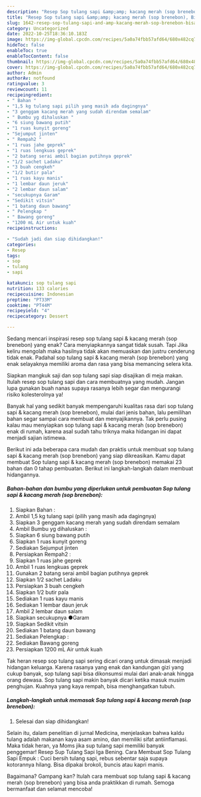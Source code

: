 ```yaml
---
description: "Resep Sop tulang sapi &amp;amp; kacang merah (sop brenebon), Bisa Manjain Lidah"
title: "Resep Sop tulang sapi &amp;amp; kacang merah (sop brenebon), Bisa Manjain Lidah"
slug: 1642-resep-sop-tulang-sapi-and-amp-kacang-merah-sop-brenebon-bisa-manjain-lidah
category: Uncategorized
date: 2022-10-25T18:36:10.183Z
image: https://img-global.cpcdn.com/recipes/5a0a74fbb57afd64/680x482cq70/sop-tulang-sapi-kacang-merah-sop-brenebon-foto-resep-utama.jpg
hideToc: false
enableToc: true
enableTocContent: false
thumbnail: https://img-global.cpcdn.com/recipes/5a0a74fbb57afd64/680x482cq70/sop-tulang-sapi-kacang-merah-sop-brenebon-foto-resep-utama.jpg
cover: https://img-global.cpcdn.com/recipes/5a0a74fbb57afd64/680x482cq70/sop-tulang-sapi-kacang-merah-sop-brenebon-foto-resep-utama.jpg
author: Admin
authorAv: notfound
ratingvalue: 3
reviewcount: 11
recipeingredient:
- " Bahan "
- "1,5 kg tulang sapi pilih yang masih ada dagingnya"
- "3 genggam kacang merah yang sudah direndam semalam"
- " Bumbu yg dihaluskan "
- "6 siung bawang putih"
- "1 ruas kunyit goreng"
- "Sejumput jinten"
- " Rempah2 "
- "1 ruas jahe geprek"
- "1 ruas lengkuas geprek"
- "2 batang serai ambil bagian putihnya geprek"
- "1/2 sachet Ladaku"
- "3 buah cengkeh"
- "1/2 butir pala"
- "1 ruas kayu manis"
- "1 lembar daun jeruk"
- "2 lembar daun salam"
- "secukupnya Garam"
- "Sedikit vitsin"
- "1 batang daun bawang"
- " Pelengkap "
- " Bawang goreng"
- "1200 mL Air untuk kuah"
recipeinstructions:

- "Sudah jadi dan siap dihidangkan!"
categories:
- Resep
tags:
- sop
- tulang
- sapi

katakunci: sop tulang sapi 
nutrition: 133 calories
recipecuisine: Indonesian
preptime: "PT33M"
cooktime: "PT44M"
recipeyield: "4"
recipecategory: Dessert

---
```



Sedang mencari inspirasi resep sop tulang sapi &amp; kacang merah (sop brenebon) yang enak? Cara menyiapkannya sangat tidak susah. Tapi Jika keliru mengolah maka hasilnya tidak akan memuaskan dan justru cenderung tidak enak. Padahal sop tulang sapi &amp; kacang merah (sop brenebon) yang enak selayaknya memiliki aroma dan rasa yang bisa memancing selera kita.


Siapkan mangkuk saji dan sop tulang sapi siap disajikan di meja makan. Itulah resep sop tulang sapi dan cara membuatnya yang mudah. Jangan lupa gunakan buah nanas supaya rasanya lebih segar dan mengurangi risiko kolesterolnya ya!

Banyak hal yang sedikit banyak mempengaruhi kualitas rasa dari sop tulang sapi &amp; kacang merah (sop brenebon), mulai dari jenis bahan, lalu pemilihan bahan segar sampai cara membuat dan menyajikannya. Tak perlu pusing kalau mau menyiapkan sop tulang sapi &amp; kacang merah (sop brenebon) enak di rumah, karena asal sudah tahu triknya maka hidangan ini dapat menjadi sajian istimewa.


Berikut ini ada beberapa cara mudah dan praktis untuk membuat sop tulang sapi &amp; kacang merah (sop brenebon) yang siap dikreasikan. Kamu dapat membuat Sop tulang sapi &amp; kacang merah (sop brenebon) memakai 23 bahan dan 0 tahap pembuatan. Berikut ini langkah-langkah dalam membuat hidangannya.

<!--inarticleads1-->

##### Bahan-bahan dan bumbu yang diperlukan untuk pembuatan Sop tulang sapi &amp; kacang merah (sop brenebon):

1. Siapkan  Bahan :
1. Ambil 1,5 kg tulang sapi (pilih yang masih ada dagingnya)
1. Siapkan 3 genggam kacang merah yang sudah direndam semalam
1. Ambil  Bumbu yg dihaluskan :
1. Siapkan 6 siung bawang putih
1. Siapkan 1 ruas kunyit goreng
1. Sediakan Sejumput jinten
1. Persiapkan  Rempah2 :
1. Siapkan 1 ruas jahe geprek
1. Ambil 1 ruas lengkuas geprek
1. Gunakan 2 batang serai ambil bagian putihnya geprek
1. Siapkan 1/2 sachet Ladaku
1. Persiapkan 3 buah cengkeh
1. Siapkan 1/2 butir pala
1. Sediakan 1 ruas kayu manis
1. Sediakan 1 lembar daun jeruk
1. Ambil 2 lembar daun salam
1. Siapkan secukupnya ●Garam
1. Siapkan Sedikit vitsin
1. Sediakan 1 batang daun bawang
1. Sediakan  Pelengkap :
1. Sediakan  Bawang goreng
1. Persiapkan 1200 mL Air untuk kuah


Tak heran resep sop tulang sapi sering dicari orang untuk dimasak menjadi hidangan keluarga. Karena rasanya yang enak dan kandungan gizi yang cukup banyak, sop tulang sapi bisa dikonsumsi mulai dari anak-anak hingga orang dewasa. Sop tulang sapi makin banyak dicari ketika masuk musim penghujan. Kuahnya yang kaya rempah, bisa menghangatkan tubuh. 

<!--inarticleads2-->

##### Langkah-langkah untuk memasak Sop tulang sapi &amp; kacang merah (sop brenebon):


1. Selesai dan siap dihidangkan!

Selain itu, dalam penelitian di jurnal Medicina, menjelaskan bahwa kaldu tulang adalah makanan kaya asam amino, dan memiliki sifat antiinflamasi. Maka tidak heran, ya Moms jika sup tulang sapi memiliki banyak penggemar! Resep Sup Tulang Sapi Iga Bening. Cara Membuat Sop Tulang Sapi Empuk : Cuci bersih tulang sapi, rebus sebentar saja supaya kotorannya hilang. Bisa dipakai brokoli, buncis atau kapri manis. 

Bagaimana? Gampang kan? Itulah cara membuat sop tulang sapi &amp; kacang merah (sop brenebon) yang bisa anda praktikkan di rumah. Semoga bermanfaat dan selamat mencoba!
